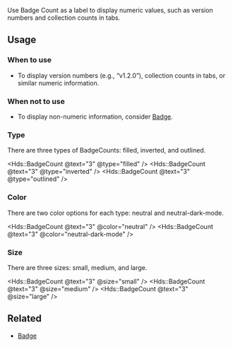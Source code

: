 Use Badge Count as a label to display numeric values, such as version numbers and collection counts in tabs. 

## Usage

### When to use

- To display version numbers (e.g., “v1.2.0”), collection counts in tabs, or similar numeric information.

### When not to use

- To display non-numeric information, consider [Badge](/components/badge/).

### Type

There are three types of BadgeCounts: filled, inverted, and outlined.

<Hds::BadgeCount @text="3" @type="filled" />
<Hds::BadgeCount @text="3" @type="inverted" />
<Hds::BadgeCount @text="3" @type="outlined" />

### Color

There are two color options for each type: neutral and neutral-dark-mode.

<Hds::BadgeCount @text="3" @color="neutral" />
<Hds::BadgeCount @text="3" @color="neutral-dark-mode" />

### Size

There are three sizes: small, medium, and large.

<Hds::BadgeCount @text="3" @size="small" />
<Hds::BadgeCount @text="3" @size="medium" />
<Hds::BadgeCount @text="3" @size="large" />

## Related

- [Badge](/components/badge/)
